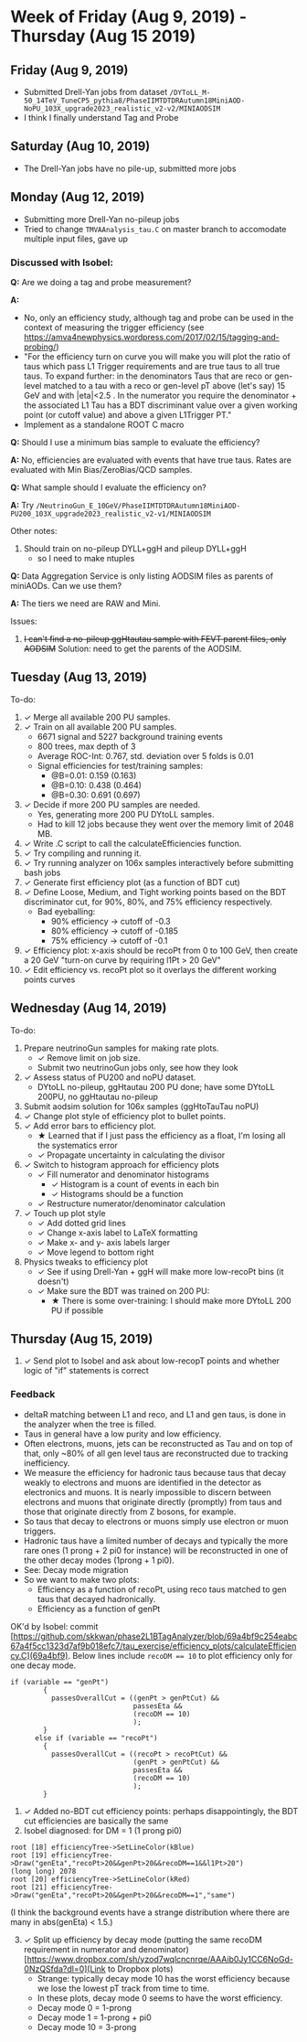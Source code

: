 # Week of Friday (Aug 9, 2019) - Thursday (Aug 15 2019)

## Friday (Aug 9, 2019)

- Submitted Drell-Yan jobs from dataset `/DYToLL_M-50_14TeV_TuneCP5_pythia8/PhaseIIMTDTDRAutumn18MiniAOD-NoPU_103X_upgrade2023_realistic_v2-v2/MINIAODSIM`
- I think I finally understand Tag and Probe

## Saturday (Aug 10, 2019)

- The Drell-Yan jobs have no pile-up, submitted more jobs

## Monday (Aug 12, 2019)

- Submitting more Drell-Yan no-pileup jobs
- Tried to change `TMVAAnalysis_tau.C` on master branch to accomodate multiple input files, gave up

### Discussed with Isobel:

**Q:** Are we doing a tag and probe measurement?

**A:**
*  No, only an efficiency study, although tag and probe can be used in the context of measuring
   the trigger efficiency (see https://amva4newphysics.wordpress.com/2017/02/15/tagging-and-probing/)
* "For the efficiency turn on curve you will make you will plot the ratio of taus which pass L1 Trigger requirements and are true taus to all true taus. To expand further: in the denominators Taus that are reco or gen-level matched to a tau with a  reco or gen-level pT above (let's say) 15 GeV and with |eta|<2.5 . In the numerator you require the denominator + the associated L1 Tau has a BDT discriminant value over a given working point (or cutoff value) and above a given L1Trigger PT."
* Implement as a standalone ROOT C macro

**Q:** Should I use a minimum bias sample to evaluate the efficiency?

**A:** No, efficiencies are evaluated with events that have true taus. Rates are evaluated with Min Bias/ZeroBias/QCD samples.

**Q:** What sample should I evaluate the efficiency on?

**A:** Try
        `/NeutrinoGun_E_10GeV/PhaseIIMTDTDRAutumn18MiniAOD-PU200_103X_upgrade2023_realistic_v2-v1/MINIAODSIM`

Other notes:
1. Should train on no-pileup DYLL+ggH and pileup DYLL+ggH
   * so I need to make ntuples 

**Q:** Data Aggregation Service is only listing AODSIM files as parents of miniAODs. Can we use them?

**A:** The tiers we need are RAW and Mini. 

Issues:
1. ~~I can't find a no-pileup ggHtautau sample with FEVT parent files, only AODSIM~~ Solution: need to get the parents of the AODSIM.


## Tuesday (Aug 13, 2019)

To-do:
1. ✓ Merge all available 200 PU samples.
2. ✓ Train on all available 200 PU samples.
   * 6671 signal and 5227 background training events
   * 800 trees, max depth of 3
   * Average ROC-Int: 0.767, std. deviation over 5 folds is 0.01
   * Signal efficiencies for test/training samples:
     * @B=0.01: 0.159 (0.163)
     * @B=0.10: 0.438 (0.464)
     * @B=0.30: 0.691 (0.697) 
3. ✓ Decide if more 200 PU samples are needed.
   * Yes, generating more 200 PU DYtoLL samples.
   * Had to kill 12 jobs because they went over the memory limit of 2048 MB.
4. ✓ Write .C script to call the calculateEfficiencies function.
5. ✓ Try compiling and running it.
6. ✓ Try running analyzer on 106x samples interactively before submitting bash jobs
7. ✓ Generate first efficiency plot (as a function of BDT cut)
8. ✓ Define Loose, Medium, and Tight working points based on the BDT discriminator cut,
   for 90%, 80%, and 75% efficiency respectively.
   * Bad eyeballing:
     * 90% efficiency -> cutoff of -0.3
     * 80% efficiency -> cutoff of -0.185
     * 75% efficiency -> cutoff of -0.1
9. ✓ Efficiency plot: x-axis should be recoPt from 0 to 100 GeV,
   then create a 20 GeV "turn-on curve by requiring l1Pt > 20 GeV"
10. ✓ Edit efficiency vs. recoPt plot so it overlays the different working points curves

## Wednesday (Aug 14, 2019)

To-do:
1. Prepare neutrinoGun samples for making rate plots.
   * ✓ Remove limit on job size.
   * Submit two neutrinoGun jobs only, see how they look
2. ✓ Assess status of PU200 and noPU dataset.
   * DYtoLL no-pileup, ggHtautau 200 PU done; have some DYtoLL 200PU, no ggHtautau no-pileup
3. Submit aodsim solution for 106x samples (ggHtoTauTau noPU)
3. ✓ Change plot style of efficiency plot to bullet points.
4. ✓ Add error bars to efficiency plot.
   * ★  Learned that if I just pass the efficiency as a float, I'm losing all the systematics
     error
   * ✓ Propagate uncertainty in calculating the divisor
5. ✓ Switch to histogram approach for efficiency plots
   * ✓ Fill numerator and denominator histograms
     * ✓ Histogram is a count of events in each bin
     * ✓ Histograms should be a function
   * ✓ Restructure numerator/denominator calculation  
6. ✓ Touch up plot style
   * ✓ Add dotted grid lines	
   * ✓ Change x-axis label to LaTeX formatting
   * ✓ Make x- and y- axis labels larger
   * ✓ Move legend to bottom right
7. Physics tweaks to efficiency plot
   * ✓ See if using Drell-Yan + ggH will make more low-recoPt bins (it doesn't)
   * ✓ Make sure the BDT was trained on 200 PU:
     * ★  There is some over-training: I should make more DYtoLL 200 PU if possible

## Thursday (Aug 15, 2019)

1. ✓ Send plot to Isobel and ask about low-recopT points and whether logic of "if" statements is correct

### Feedback
- deltaR matching between L1 and reco, and L1 and gen taus, is done in the analyzer when the tree is filled.
- Taus in general have a low purity and low efficiency.
- Often electrons, muons, jets can be reconstructed as Tau and on top of that, only ~80% of all gen level taus are reconstructed due to tracking inefficiency.
- We measure the efficiency for hadronic taus because taus that decay weakly to electrons and 
  muons are identified in the detector as electronics and muons.
  It is nearly impossible to discern between electrons and muons that originate directly
  (promptly) from taus and those that originate directly from Z bosons, for example.
- So taus that decay to electrons or muons simply use electron or muon triggers.
- Hadronic taus have a limited number of decays and typically the more rare ones 
  (1 prong + 2 pi0 for instance) will be reconstructed in one of the other decay modes (1prong + 1 pi0). 
- See: Decay mode migration
- So we want to make two plots:
  - Efficiency as a function of recoPt, using reco taus matched to gen taus that decayed
    hadronically.
  - Efficiency as a function of genPt

OK'd by Isobel: commit [https://github.com/skkwan/phase2L1BTagAnalyzer/blob/69a4bf9c254eabc67a4f5cc1323d7af9b018efc7/tau_exercise/efficiency_plots/calculateEfficiency.C](69a4bf9). Below lines include `recoDM == 10` to plot efficiency
only for one decay mode.

```
if (variable == "genPt")
        {
          passesOverallCut = ((genPt > genPtCut) &&
                              passesEta &&
                              (recoDM == 10)
                              );
        }
      else if (variable == "recoPt")
        {
          passesOverallCut = ((recoPt > recoPtCut) &&
                              (genPt > genPtCut) &&
                              passesEta &&
                              (recoDM == 10)
                              );
        }
```

1. ✓ Added no-BDT cut efficiency points: perhaps disappointingly, the BDT cut efficiencies are basically
   the same
2. Isobel diagnosed: for DM = 1 (1 prong pi0)
   
```
root [18] efficiencyTree->SetLineColor(kBlue)
root [19] efficiencyTree->Draw("genEta","recoPt>20&&genPt>20&&recoDM==1&&l1Pt>20")
(long long) 2078
root [20] efficiencyTree->SetLineColor(kRed)
root [21] efficiencyTree->Draw("genEta","recoPt>20&&genPt>20&&recoDM==1","same")
```

(I think the background events have a strange distribution where there are many in abs(genEta) < 1.5.)

3. ✓ Split up efficiency by decay mode (putting the same recoDM requirement in numerator and denominator)
   [https://www.dropbox.com/sh/yzod7wqlcncnrqe/AAAib0Jy1CC6NoGd-0NzQSfda?dl=0](Link to Dropbox plots)
   * Strange: typically decay mode 10 has the worst efficiency because	    
     we lose the lowest pT track from time to time. 
   * In these plots, decay mode 0 seems to have the worst efficiency.
   * Decay mode 0 = 1-prong
   * Decay mode 1 = 1-prong + pi0
   * Decay mode 10 = 3-prong







   
